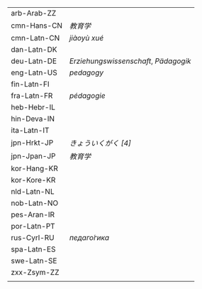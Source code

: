 | | |
|-|-|
| arb-Arab-ZZ |  |
| cmn-Hans-CN | _教育学_ |
| cmn-Latn-CN | _jiàoyù xué_ |
| dan-Latn-DK |  |
| deu-Latn-DE | _Erziehungswissenschaft_, _Pädagogik_ |
| eng-Latn-US | _pedagogy_ |
| fin-Latn-FI |  |
| fra-Latn-FR | _pédagogie_ |
| heb-Hebr-IL |  |
| hin-Deva-IN |  |
| ita-Latn-IT |  |
| jpn-Hrkt-JP | _きょういくがく [4]_ |
| jpn-Jpan-JP | _教育学_ |
| kor-Hang-KR |  |
| kor-Kore-KR |  |
| nld-Latn-NL |  |
| nob-Latn-NO |  |
| pes-Aran-IR |  |
| por-Latn-PT |  |
| rus-Cyrl-RU | _педаго́гика_ |
| spa-Latn-ES |  |
| swe-Latn-SE |  |
| zxx-Zsym-ZZ |  |
|  |  |